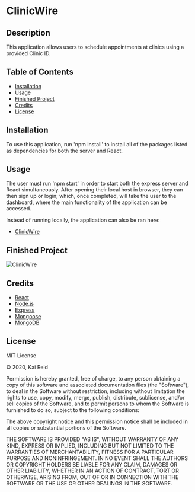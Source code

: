 # ClinicWire


## Description 

This application allows users to schedule appointments at clinics using a provided Clinic ID.

## Table of Contents

* [Installation](#installation)
* [Usage](#usage)
* [Finished Project](#finished-project)
* [Credits](#credits)
* [License](#license)

## Installation

To use this application, run 'npm install' to install all of the packages listed as dependencies for both the server and React.

## Usage 

The user must run 'npm start' in order to start both the express server and React simultaneously. After opening their local host in browser, they can then sign up or login; which, once completed, will take the user to the dashboard, where the main functionality of the application can be accessed.

Instead of running locally, the application can also be ran here:
 * [ClinicWire](https://clinic-wire.herokuapp.com/)

## Finished Project

![ClinicWire](https://user-images.githubusercontent.com/67942678/99420372-20e0af00-28cb-11eb-83dd-a8824da8bf1b.gif)

## Credits

* [React](https://reactjs.org/)
* [Node.js](https://nodejs.org/en/)
* [Express](https://www.npmjs.com/package/express)
* [Mongoose](https://mongoosejs.com/)
* [MongoDB](https://www.mongodb.com/)

## License

MIT License

&copy; 2020, Kai Reid

Permission is hereby granted, free of charge, to any person obtaining a copy of this software and associated documentation files (the "Software"), to deal in the Software without restriction, including without limitation the rights to use, copy, modify, merge, publish, distribute, sublicense, and/or sell copies of the Software, and to permit persons to whom the Software is furnished to do so, subject to the following conditions:

The above copyright notice and this permission notice shall be included in all copies or substantial portions of the Software.

THE SOFTWARE IS PROVIDED "AS IS", WITHOUT WARRANTY OF ANY KIND, EXPRESS OR IMPLIED, INCLUDING BUT NOT LIMITED TO THE WARRANTIES OF MERCHANTABILITY, FITNESS FOR A PARTICULAR PURPOSE AND NONINFRINGEMENT. IN NO EVENT SHALL THE AUTHORS OR COPYRIGHT HOLDERS BE LIABLE FOR ANY CLAIM, DAMAGES OR OTHER LIABILITY, WHETHER IN AN ACTION OF CONTRACT, TORT OR OTHERWISE, ARISING FROM, OUT OF OR IN CONNECTION WITH THE SOFTWARE OR THE USE OR OTHER DEALINGS IN THE SOFTWARE.